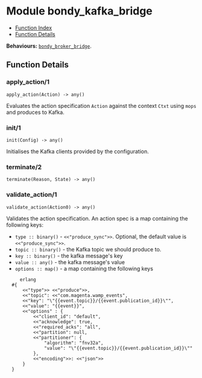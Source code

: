 

# Module bondy_kafka_bridge #
* [Function Index](#index)
* [Function Details](#functions)

__Behaviours:__ [`bondy_broker_bridge`](bondy_broker_bridge.md).

<a name="functions"></a>

## Function Details ##

<a name="apply_action-1"></a>

### apply_action/1 ###

`apply_action(Action) -> any()`

Evaluates the action specification `Action` against the context
`Ctxt` using `mops` and produces to Kafka.

<a name="init-1"></a>

### init/1 ###

`init(Config) -> any()`

Initialises the Kafka clients provided by the configuration.

<a name="terminate-2"></a>

### terminate/2 ###

`terminate(Reason, State) -> any()`

<a name="validate_action-1"></a>

### validate_action/1 ###

`validate_action(Action0) -> any()`

Validates the action specification.
An action spec is a map containing the following keys:

* `type :: binary()` - `<<"produce_sync">>`. Optional, the default value is `<<"produce_sync">>`.
* `topic :: binary()` - the Kafka topic we should produce to.
* `key :: binary()` - the kafka message's key
* `value :: any()` - the kafka message's value
* `options :: map()` - a map containing the following keys

```
     erlang
  #{
      <<"type">> <<"produce">>,
      <<"topic": <<"com.magenta.wamp_events",
      <<"key": "\"{{event.topic}}/{{event.publication_id}}\"",
      <<"value": "{{event}}",
      <<"options" : {
          <<"client_id": "default",
          <<"acknowledge": true,
          <<"required_acks": "all",
          <<"partition": null,
          <<"partitioner": {
              "algorithm": "fnv32a",
              "value": "\"{{event.topic}}/{{event.publication_id}}\""
          },
          <<"encoding">>: <<"json">>
      }
  }
```

